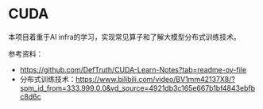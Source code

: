 # CUDA

本项目着重于AI infra的学习，实现常见算子和了解大模型分布式训练技术。

参考资料：
- https://github.com/DefTruth/CUDA-Learn-Notes?tab=readme-ov-file
- 分布式训练技术：https://www.bilibili.com/video/BV1mm42137X8/?spm_id_from=333.999.0.0&vd_source=4921db3c165e667b1bf4843ebfbc8d6c